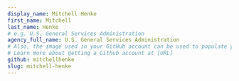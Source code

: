 ```yaml
---
display_name: Mitchell Henke
first_name: Mitchell
last_name: Henke
# e.g. U.S. General Services Administration
agency_full_name: U.S. General Services Administration
# Also, the image used in your GitHub account can be used to populate your digital.gov profile photo.
# Learn more about getting a Github account at [URL]
github: mitchellhenke
slug: mitchell-henke
---
```

